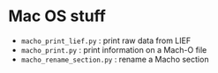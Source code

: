 # Mac OS stuff

* `macho_print_lief.py` : print raw data from LIEF
* `macho_print.py` : print information on a Mach-O file
* `macho_rename_section.py` : rename a Macho section
